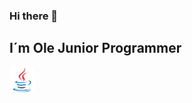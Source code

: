 ### Hi there 👋
## I´m Ole Junior Programmer

<a href="https://www.java.com" rel="nofollow">
        <img src="https://github.com/devicons/devicon/raw/master/icons/java/java-original.svg" alt="java" style="max-width: 100%;" width="40" height="40">
    </a>

<!--
**steinmannole/steinmannole** is a ✨ _special_ ✨ repository because its `README.md` (this file) appears on your GitHub profile.

Here are some ideas to get you started:

- 🔭 I’m currently working on ...
- 🌱 I’m currently learning ...
- 👯 I’m looking to collaborate on ...
- 🤔 I’m looking for help with ...
- 💬 Ask me about ...
- 📫 How to reach me: ...
- 😄 Pronouns: ...
- ⚡ Fun fact: ...
-->
